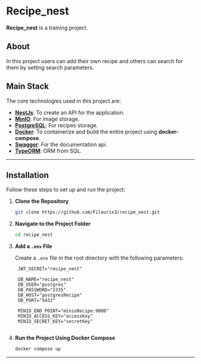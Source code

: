 # Recipe_nest

**Recipe_nest** is a training project.

## About

In this project users can add their own recipe and others can search for them by setting search parameters.

## Main Stack

The core technologies used in this project are:

- [**NestJs**](https://nestjs.com/): To create an API for the application.
- [**MinIO**](https://min.io/): For image storage.
- [**PostgreSQL**](https://www.postgresql.org/): For recipes storage.
- [**Docker**](https://www.docker.com/): To containerize and build the entire project using **docker-compose**.
- [**Swagger**](https://swagger.io/): For the documentation api.
- [**TypeORM**](https://typeorm.io/): ORM from SQL.

---

## Installation

Follow these steps to set up and run the project:

1. **Clone the Repository**

   ```bash
   git clone https://github.com/Fileurix3/recipe_nest.git
   ```

2. **Navigate to the Project Folder**

   ```bash
   cd recipe_nest
   ```

3. **Add a `.env` File**

   Create a `.env` file in the root directory with the following parameters:

   ```env
    JWT_SECRET="recipe_nest"

    DB_NAME="recipe_nest"
    DB_USER="postgres"
    DB_PASSWORD="2335"
    DB_HOST="postgresRecipe"
    DB_PORT="5432"

    MINIO_END_POINT="minioRecipe:9000"
    MINIO_ACCESS_KEY="accessKey"
    MINIO_SECRET_KEY="secretKey"


   ```

4. **Run the Project Using Docker Compose**

   ```bash
   docker compose up
   ```

---
